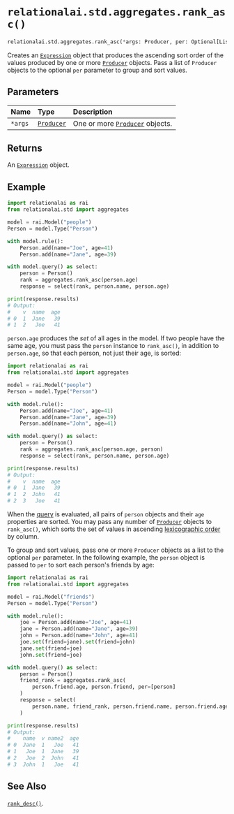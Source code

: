# `relationalai.std.aggregates.rank_asc()`

```python
relationalai.std.aggregates.rank_asc(*args: Producer, per: Optional[List[Producer]]) -> Expression
```

Creates an [`Expression`](../../Expression.md) object that produces the
ascending sort order of the values produced by one or more [`Producer`](../../Producer/README.md) objects.
Pass a list of `Producer` objects to the optional `per` parameter to group and sort values.

## Parameters

| Name | Type | Description |
| :--- | :--- | :------ |
| `*args` | [`Producer`](../../Producer/README.md) | One or more [`Producer`](../../Producer/README.md) objects. |

## Returns

An [`Expression`](../../Expression.md) object.

## Example

```python
import relationalai as rai
from relationalai.std import aggregates

model = rai.Model("people")
Person = model.Type("Person")

with model.rule():
    Person.add(name="Joe", age=41)
    Person.add(name="Jane", age=39)

with model.query() as select:
    person = Person()
    rank = aggregates.rank_asc(person.age)
    response = select(rank, person.name, person.age)

print(response.results)
# Output:
#    v  name  age
# 0  1  Jane   39
# 1  2   Joe   41
```

`person.age` produces the _set_ of all ages in the model.
If two people have the same age, you must pass the `person` instance to `rank_asc()`,
in addition to `person.age`, so that each person, not just their age, is sorted:

```python
import relationalai as rai
from relationalai.std import aggregates

model = rai.Model("people")
Person = model.Type("Person")

with model.rule():
    Person.add(name="Joe", age=41)
    Person.add(name="Jane", age=39)
    Person.add(name="John", age=41)

with model.query() as select:
    person = Person()
    rank = aggregates.rank_asc(person.age, person)
    response = select(rank, person.name, person.age)

print(response.results)
# Output:
#    v  name  age
# 0  1  Jane   39
# 1  2  John   41
# 2  3   Joe   41
```

When the [query](../../Model/query.md) is evaluated,
all pairs of `person` objects and their `age` properties are sorted.
You may pass any number of [`Producer`](../../Producer/README.md) objects to `rank_asc()`,
which sorts the set of values in ascending [lexicographic order](https://en.wikipedia.org/wiki/Lexicographic_order)
by column.

To group and sort values, pass one or more `Producer` objects as a list to the optional `per` parameter.
In the following example, the `person` object is passed to `per` to sort each person's friends by age:

```python
import relationalai as rai
from relationalai.std import aggregates

model = rai.Model("friends")
Person = model.Type("Person")

with model.rule():
    joe = Person.add(name="Joe", age=41)
    jane = Person.add(name="Jane", age=39)
    john = Person.add(name="John", age=41)
    joe.set(friend=jane).set(friend=john)
    jane.set(friend=joe)
    john.set(friend=joe)

with model.query() as select:
    person = Person()
    friend_rank = aggregates.rank_asc(
        person.friend.age, person.friend, per=[person]
    )
    response = select(
        person.name, friend_rank, person.friend.name, person.friend.age
    )

print(response.results)
# Output:
#    name  v name2  age
# 0  Jane  1   Joe   41
# 1   Joe  1  Jane   39
# 2   Joe  2  John   41
# 3  John  1   Joe   41
```

## See Also

[`rank_desc()`](./rank_desc.md).
